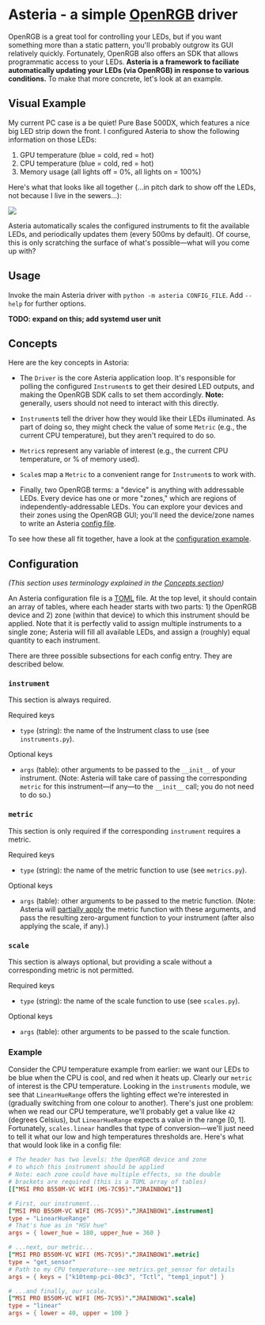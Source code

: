 # Asteria - a simple [OpenRGB](https://openrgb.org/) driver

OpenRGB is a great tool for controlling your LEDs, but if you want something more than a static pattern, you'll probably
outgrow its GUI relatively quickly. Fortunately, OpenRGB also offers an SDK that allows programmatic access to your
LEDs. **Asteria is a framework to faciliate automatically updating your LEDs (via OpenRGB) in response to various
conditions.** To make that more concrete, let's look at an example.

## Visual Example

My current PC case is a be quiet! Pure Base 500DX, which features a nice big LED strip down the front. I configured
Asteria to show the following information on those LEDs:

1. GPU temperature (blue = cold, red = hot)
2. CPU temperature (blue = cold, red = hot)
3. Memory usage (all lights off = 0%, all lights on = 100%)

Here's what that looks like all together (&hellip;in pitch dark to show off the LEDs, not because I live in the
sewers&hellip;):

![](asteria_example.jpg)

Asteria automatically scales the configured instruments to fit the available LEDs, and periodically updates them (every
500ms by default). Of course, this is only scratching the surface of what's possible&mdash;what will you come up with?

## Usage

Invoke the main Asteria driver with `python -m asteria CONFIG_FILE`. Add `--help` for further options.

**TODO: expand on this; add systemd user unit**

## Concepts

Here are the key concepts in Astoria:

- The `Driver` is the core Asteria application loop. It's responsible for polling the configured `Instrument`s to get
  their desired LED outputs, and making the OpenRGB SDK calls to set them accordingly. **Note:** generally, users should
not need to interact with this directly.

- `Instrument`s tell the driver how they would like their LEDs illuminated. As part of doing so, they might check the
  value of some `Metric` (e.g., the current CPU temperature), but they aren't required to do so.

- `Metric`s represent any variable of interest (e.g., the current CPU temperature, or % of memory used).

- `Scale`s map a `Metric` to a convenient range for `Instrument`s to work with.

- Finally, two OpenRGB terms: a "device" is anything with addressable LEDs. Every device has one or more "zones," which
  are regions of independently-addressable LEDs. You can explore your devices and their zones using the OpenRGB GUI;
you'll need the device/zone names to write an Asteria [config file](#configuration).

To see how these all fit together, have a look at the [configuration example](#example).

## Configuration
_(This section uses terminology explained in the [Concepts section](#concepts))_

An Asteria configuration file is a [TOML](https://toml.io/) file. At the top level, it should contain an array of
tables, where each header starts with two parts: 1) the OpenRGB device and 2) zone (within that device) to which this instrument should be applied.
Note that it is perfectly valid to assign multiple instruments to a single zone; Asteria will fill all available LEDs,
and assign a (roughly) equal quantity to each instrument.

There are three possible subsections for each config entry. They are described below.

### `instrument`

This section is always required.

Required keys

- `type` (string): the name of the Instrument class to use (see `instruments.py`).

Optional keys

- `args` (table): other arguments to be passed to the `__init__` of your instrument. (Note: Asteria will take care of passing
  the corresponding `metric` for this instrument&mdash;if any&mdash;to the `__init__` call; you do not need to do so.)

### `metric`

This section is only required if the corresponding `instrument` requires a metric.

Required keys

- `type` (string): the name of the metric function to use (see `metrics.py`).

Optional keys

- `args` (table): other arguments to be passed to the metric function. (Note: Asteria will [partially
  apply](https://en.wikipedia.org/wiki/Partial_application) the metric function with these arguments, and pass the
resulting zero-argument function to your instrument (after also applying the scale, if any).)

### `scale`

This section is always optional, but providing a scale without a corresponding metric is not permitted.

Required keys

- `type` (string): the name of the scale function to use (see `scales.py`).

Optional keys

- `args` (table): other arguments to be passed to the scale function.

### Example

Consider the CPU temperature example from earlier: we want our LEDs to be blue when the CPU is cool, and red when it
heats up.  Clearly our `metric` of interest is the CPU temperature. Looking in the `instruments` module, we see that
`LinearHueRange` offers the lighting effect we're interested in (gradually switching from one colour to another).
There's just one problem: when we read our CPU temperature, we'll probably get a value like `42` (degrees Celsius), but
`LinearHueRange` expects a value in the range [0, 1]. Fortunately, `scales.linear` handles that type of
conversion&mdash;we'll just need to tell it what our low and high temperatures thresholds are. Here's what that would
look like in a config file:

```toml
# The header has two levels: the OpenRGB device and zone
# to which this instrument should be applied
# Note: each zone could have multiple effects, so the double
# brackets are required (this is a TOML array of tables)
[["MSI PRO B550M-VC WIFI (MS-7C95)"."JRAINBOW1"]]

# First, our instrument...
["MSI PRO B550M-VC WIFI (MS-7C95)"."JRAINBOW1".instrument]
type = "LinearHueRange"
# That's hue as in "HSV hue"
args = { lower_hue = 180, upper_hue = 360 }

# ...next, our metric...
["MSI PRO B550M-VC WIFI (MS-7C95)"."JRAINBOW1".metric]
type = "get_sensor"
# Path to my CPU temperature--see metrics.get_sensor for details
args = { keys = ["k10temp-pci-00c3", "Tctl", "temp1_input"] }

# ...and finally, our scale.
["MSI PRO B550M-VC WIFI (MS-7C95)"."JRAINBOW1".scale]
type = "linear"
args = { lower = 40, upper = 100 }
```
